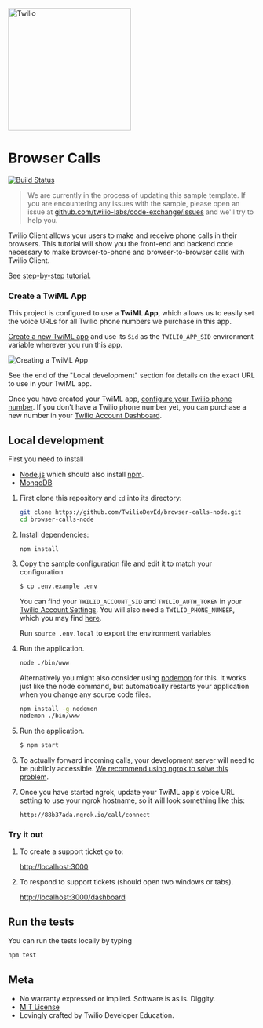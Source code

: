 <a href="https://www.twilio.com">
  <img src="https://static0.twilio.com/marketing/bundles/marketing/img/logos/wordmark-red.svg" alt="Twilio" width="250" />
</a>

# Browser Calls

[![Build Status](https://travis-ci.org/TwilioDevEd/browser-calls-node.svg?branch=master)](https://travis-ci.org/TwilioDevEd/browser-calls-node)

> We are currently in the process of updating this sample template. If you are encountering any issues with the sample, please open an issue at [github.com/twilio-labs/code-exchange/issues](https://github.com/twilio-labs/code-exchange/issues) and we'll try to help you.

Twilio Client allows your users to make and receive phone calls in their browsers. This tutorial will show you the front-end and backend code necessary to make browser-to-phone and browser-to-browser calls with Twilio Client.

[See step-by-step tutorial.](https://www.twilio.com/docs/tutorials/walkthrough/browser-calls/node/express)

### Create a TwiML App

This project is configured to use a **TwiML App**, which allows us to easily set the voice URLs for all Twilio phone numbers we purchase in this app.

[Create a new TwiML app](https://www.twilio.com/console/voice/twiml/apps) and use its `Sid` as the `TWILIO_APP_SID` environment variable wherever you run this app.

![Creating a TwiML App](https://support.twilio.com/hc/article_attachments/360003105393/Pic01.png)

See the end of the "Local development" section for details on the exact URL to use in your TwiML app.

Once you have created your TwiML app, [configure your Twilio phone number](https://support.twilio.com/hc/en-us/articles/223180928-How-Do-I-Create-a-TwiML-App-). If you don't have a Twilio phone number yet, you can purchase a new number in your [Twilio Account Dashboard](https://www.twilio.com/console/phone-numbers/search).  

## Local development

First you need to install
  - [Node.js](http://nodejs.org/) which should also install [npm](https://www.npmjs.com/).
  - [MongoDB](https://www.mongodb.org/)

1. First clone this repository and `cd` into its directory:
    ```bash
    git clone https://github.com/TwilioDevEd/browser-calls-node.git
    cd browser-calls-node
    ```

1. Install dependencies:
    ```
    npm install
    ```

1. Copy the sample configuration file and edit it to match your configuration
    ```bash
    $ cp .env.example .env
    ```
    You can find your `TWILIO_ACCOUNT_SID` and `TWILIO_AUTH_TOKEN` in your
    [Twilio Account Settings](https://www.twilio.com/console).
    You will also need a `TWILIO_PHONE_NUMBER`, which you may find [here](https://www.twilio.com/console/phone-numbers/incoming).

    Run `source .env.local` to export the environment variables


1. Run the application.
    ```bash
    node ./bin/www
    ```
    Alternatively you might also consider using [nodemon](https://github.com/remy/nodemon) for this. It works just like
    the node command, but automatically restarts your application when you change any source code files.

    ```bash
    npm install -g nodemon
    nodemon ./bin/www
    ```

1. Run the application.
    ```bash
    $ npm start
    ```

1. To actually forward incoming calls, your development server will need to be publicly accessible. [We recommend using ngrok to solve this problem](https://www.twilio.com/blog/2015/09/6-awesome-reasons-to-use-ngrok-when-testing-webhooks.html).

1. Once you have started ngrok, update your TwiML app's voice URL setting to use your ngrok hostname, so it will look something like this:

    `http://88b37ada.ngrok.io/call/connect`

### Try it out
1. To create a support ticket go to:

    [http://localhost:3000](http://localhost:3000)

1. To respond to support tickets (should open two windows or tabs).

    [http://localhost:3000/dashboard](http://localhost:3000/dashboard)

## Run the tests

You can run the tests locally by typing

```bash
npm test
```

## Meta

* No warranty expressed or implied. Software is as is. Diggity.
* [MIT License](http://www.opensource.org/licenses/mit-license.html)
* Lovingly crafted by Twilio Developer Education.
